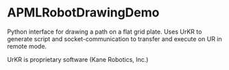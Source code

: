 # APMLRobotDrawingDemo
Python interface for drawing a path on a flat grid plate. Uses UrKR to generate script and socket-communication to transfer and execute on UR in remote mode.

UrKR is proprietary software (Kane Robotics, Inc.)
